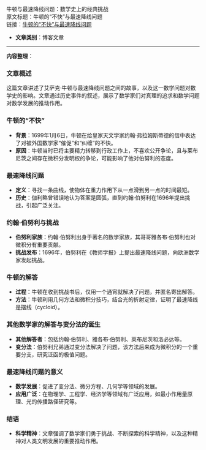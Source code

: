 牛顿与最速降线问题：数学史上的经典挑战  
  原文标题：牛顿的“不快”与最速降线问题  
  链接：[牛顿的“不快”与最速降线问题](https://mp.weixin.qq.com/s/wiEQlVCrPNV8NzdlktKEUQ) 

- **文章类别**：博客文章

---

**内容整理**： 

### 文章概述
这篇文章讲述了艾萨克·牛顿与最速降线问题之间的故事，以及这一数学问题对数学史的影响。文章通过历史事件的叙述，展示了数学家们对真理的追求和数学问题对数学发展的推动作用。

### 牛顿的“不快”
- **背景**：1699年1月6日，牛顿在给皇家天文学家约翰·弗拉姆斯蒂德的信中表达了对被外国数学家“催促”和“纠缠”的不快。
- **原因**：牛顿当时已将主要精力转移到行政工作上，不喜欢公开争论，且与莱布尼茨之间存在微积分发明权的争论，可能影响了他对伯努利的态度。

### 最速降线问题
- **定义**：寻找一条曲线，使物体在重力作用下从一点滑到另一点的时间最短。
- **历史**：伽利略曾错误地认为答案是圆弧，直到约翰·伯努利在1696年提出挑战，引起广泛关注。

### 约翰·伯努利与挑战
- **伯努利家族**：约翰·伯努利出身于著名的数学家族，其哥哥雅各布·伯努利也对微积分有重要贡献。
- **挑战发布**：1696年，伯努利在《教师学报》上提出最速降线问题，向欧洲数学家发起挑战。

### 牛顿的解答
- **过程**：牛顿在收到挑战书后，仅用一个通宵就解决了问题，并匿名寄出解答。
- **方法**：牛顿利用几何方法和微积分技巧，结合光的折射定律，证明了最速降线是摆线（cycloid）。

### 其他数学家的解答与变分法的诞生
- **其他解答者**：包括约翰·伯努利、雅各布·伯努利、莱布尼茨和洛必达等。
- **变分法**：伯努利兄弟通过变分法解决了问题，该方法后来成为微积分的一个重要分支，研究泛函的极值问题。

### 最速降线问题的意义
- **数学发展**：促进了变分法、微分方程、几何学等领域的发展。
- **应用广泛**：在物理学、工程学、经济学等领域有广泛应用，如最小作用量原理、光的传播路径研究等。

### 结语
- **科学精神**：文章强调了数学家们勇于挑战、不断探索的科学精神，以及这种精神对人类文明发展的重要推动作用。